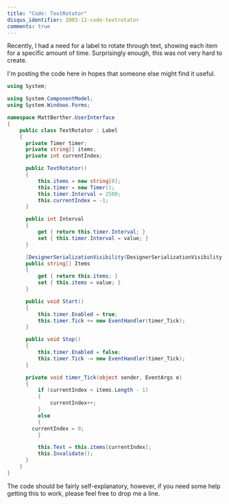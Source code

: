 ```yaml
---
title: "Code: TextRotator"
disqus_identifier: 2003-12-code-textrotator
comments: true
---
```


Recently, I had a need for a label to rotate through text, showing each item for a specific amount of time. Surprisingly enough, this was not very hard to create.

I'm posting the code here in hopes that someone else might find it useful.

``` csharp
using System;

using System.ComponentModel;
using System.Windows.Forms;

namespace MattBerther.UserInterface
{
    public class TextRotator : Label
    {
      private Timer timer;
      private string[] items;
      private int currentIndex;

      public TextRotator()
      {
          this.items = new string[0];
          this.timer = new Timer();
          this.timer.Interval = 2500;
          this.currentIndex = -1;
      }

      public int Interval
      {
          get { return this.timer.Interval; }
          set { this.timer.Interval = value; }
      }

      [DesignerSerializationVisibility(DesignerSerializationVisibility.Visible)]
      public string[] Items
      {
          get { return this.items; }
          set { this.items = value; }
      }

      public void Start()
      {
          this.timer.Enabled = true;
          this.timer.Tick += new EventHandler(timer_Tick);
      }

      public void Stop()
      {
          this.timer.Enabled = false;
          this.timer.Tick -= new EventHandler(timer_Tick);
      }

      private void timer_Tick(object sender, EventArgs e)
      {
          if (currentIndex < items.Length - 1)
          {
              currentIndex++;
          }
          else
          {
        currentIndex = 0;
          }

          this.Text = this.items[currentIndex];
          this.Invalidate();
      }
    }
}
```

The code should be fairly self-explanatory, however, if you need some help getting this to work, please feel free to drop me a line.
